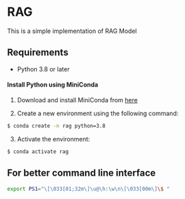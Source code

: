 # RAG

This is a simple implementation of RAG Model

## Requirements
- Python 3.8 or later

#### Install Python using MiniConda

1) Download and install MiniConda from [here](https://docs.anaconda.com/free/miniconda/#quick-command-line-install)

2) Create a new environment using the following command:
```bash
$ conda create -n rag python=3.8
```
3) Activate the environment:
```bash
$ conda activate rag
```

## For better command line interface
```bash
export PS1="\[\033[01;32m\]\u@\h:\w\n\[\033[00m\]\$ "
```
